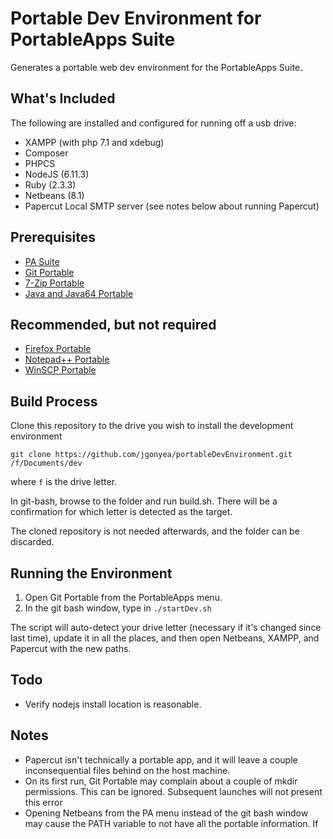 # Portable Dev Environment for PortableApps Suite
Generates a portable web dev environment for the PortableApps Suite.

## What's Included
The following are installed and configured for running off a usb drive:
* XAMPP (with php 7.1 and xdebug)
* Composer
* PHPCS
* NodeJS (6.11.3)
* Ruby (2.3.3)
* Netbeans (8.1)
* Papercut Local SMTP server (see notes below about running Papercut)


## Prerequisites
* [PA Suite](https://portableapps.com/download)
* [Git Portable](https://github.com/sheabunge/GitPortable)
* [7-Zip Portable](https://portableapps.com/apps/utilities/7-zip_portable)
* [Java and Java64 Portable](https://portableapps.com/apps/utilities/java_portable)


## Recommended, but not required
* [Firefox Portable](https://portableapps.com/apps/internet/firefox_portable)
* [Notepad++ Portable](https://portableapps.com/apps/development/notepadpp_portable)
* [WinSCP Portable](https://portableapps.com/apps/internet/winscp_portable)

## Build Process
Clone this repository to the drive you wish to install the development environment

`git clone https://github.com/jgonyea/portableDevEnvironment.git /f/Documents/dev`

where `f` is the drive letter.

In git-bash, browse to the folder and run build.sh.  There will be a confirmation for which letter is detected as the target.

The cloned repository is not needed afterwards, and the folder can be discarded.

## Running the Environment
1. Open Git Portable from the PortableApps menu.  
2. In the git bash window, type in `./startDev.sh`

The script will auto-detect your drive letter (necessary if it's changed since last time), update it in all the places, and then open Netbeans, XAMPP, and Papercut with the new paths.

## Todo
* Verify nodejs install location is reasonable.

## Notes
* Papercut isn't technically a portable app, and it will leave a couple inconsequential files behind on the host machine.
* On its first run, Git Portable may complain about a couple of mkdir permissions.  This can be ignored.  Subsequent launches will not present this error
* Opening Netbeans from the PA menu instead of the git bash window may cause the PATH variable to not have all the portable information. If 